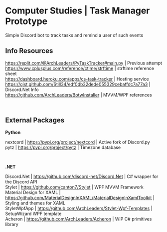 # Computer Studies | Task Manager Prototype

Simple Discord bot to track tasks and remind a user of such events

## Info Resources

https://replit.com/@ArchLeaders/PyTaskTracker#main.py | Previous attempt<br>
https://www.cplusplus.com/reference/ctime/strftime | strftime reference sheet<br>
https://dashboard.heroku.com/apps/cs-task-tracker | Hosting service<br>
https://gist.github.com/Still34/edf0db32dede055329cebaffdc7a77a3 | Discord.Net Info<br>
https://github.com/ArchLeaders/BotwInstaller | MVVM/WPF references<br>

<br>

## External Packages

**Python**

nextcord | https://pypi.org/project/nextcord | Active fork of Discord.py<br>
pytz | https://pypi.org/project/pytz | Timezone database

<br>

**.NET**

Discord.Net | https://github.com/discord-net/Discord.Net | C# wrapper for the Discord API<br>
Stylet | https://github.com/canton7/Stylet | WPF MVVM Framework<br>
Material Design for XAML | https://github.com/MaterialDesignInXAML/MaterialDesignInXamlToolkit | Styling and themes for XAML<br>
StyletWpfApp | https://github.com/ArchLeaders/Stylet-Wpf-Templates | SetupWizard WPF template<br>
Acheron | https://github.com/ArchLeaders/Acheron | WIP C# primitives library

